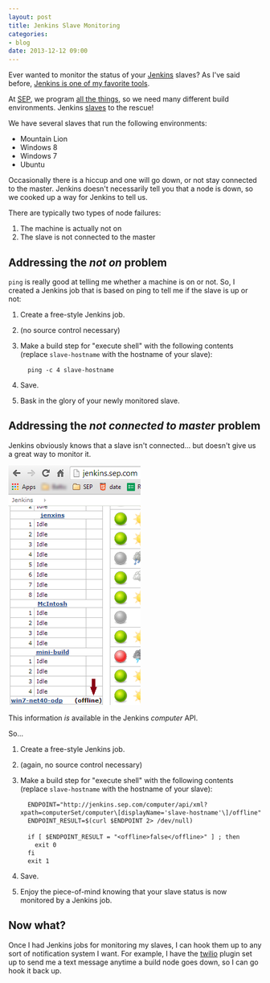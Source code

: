 ```yaml
---
layout: post
title: Jenkins Slave Monitoring
categories:
- blog
date: 2013-12-12 09:00
---
```


Ever wanted to monitor the status of your [Jenkins](www.jenkins-ci.org) slaves?
As I've said before, [Jenkins is one of my favorite tools](http://jonfuller.co/blog/2013/10/16/simple-jenkins-jobs.html).

At [SEP](http://www.sep.com), we program [all the things](http://www.sep.com/services/software-development/), so we need many different build environments.  Jenkins [slaves](https://wiki.jenkins-ci.org/display/JENKINS/Distributed+builds) to the rescue!

We have several slaves that run the following environments:

* Mountain Lion
* Windows 8
* Windows 7
* Ubuntu

Occasionally there is a hiccup and one will go down, or not stay connected to the master.  Jenkins doesn't necessarily tell you that a node is down, so we cooked up a way for Jenkins to tell us.

There are typically two types of node failures:

1. The machine is actually not on
1. The slave is not connected to the master

## Addressing the _not on_ problem

`ping` is really good at telling me whether a machine is on or not.  So, I created a Jenkins job that is based on ping to tell me if the slave is up or not:

1. Create a free-style Jenkins job.
1. (no source control necessary)
1. Make a build step for "execute shell" with the following contents (replace `slave-hostname` with the hostname of your slave):

         ping -c 4 slave-hostname

1. Save.
1. Bask in the glory of your newly monitored slave.

## Addressing the _not connected to master_ problem

Jenkins obviously knows that a slave isn't connected... but doesn't give us a great way to monitor it.

![slaves](/static/jenkins-slaves.png)

This information _is_ available in the Jenkins _computer_ API.

So...

1. Create a free-style Jenkins job.
1. (again, no source control necessary)
1. Make a build step for "execute shell" with the following contents (replace `slave-hostname` with the hostname of your slave):

         ENDPOINT="http://jenkins.sep.com/computer/api/xml?xpath=computerSet/computer\[displayName='slave-hostname'\]/offline"
         ENDPOINT_RESULT=$(curl $ENDPOINT 2> /dev/null)
         
         if [ $ENDPOINT_RESULT = "<offline>false</offline>" ] ; then
           exit 0
         fi
         exit 1
1. Save.
1. Enjoy the piece-of-mind knowing that your slave status is now monitored by a Jenkins job.

## Now what?

Once I had Jenkins jobs for monitoring my slaves, I can hook them up to any sort of notification system I want.  For example, I have the [twilio](http://www.twilio.com/) plugin set up to send me a text message anytime a build node goes down, so I can go hook it back up.